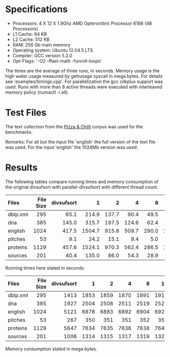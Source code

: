 Specifications
==========

  * Processors:       4 X 12 X 1.9Ghz AMD Opteron(tm) Processor 6168 (48 Processors)
  * L1 Cache:         64 KB
  * L2 Cache:         512 KB 
  * RAM:              256 Gb main memory
  * Operating system: Ubuntu 12.04.5 LTS
  * Compiler:         GCC version 5.2.0
  * Opt-Flags:       '-O2 -ffast-math -funroll-loops'

The times are the average of three runs, in seconds.
Memory usage is the high water usage measured by getrusage syscall in mega bytes.
For details see 'examples/timings.cpp'.
For parallelization the gcc cilkplus support was used.
Runs with more than 8 active threads were executed with interleaved memory policy (numactl -i all).

Test Files
==========

The text collection from the [Pizza & Chilli](http://pizzachili.dcc.uchile.cl) corpus was used for the benchmarks.

*Remarks:* For all but the input file 'english' the full version of the text file was used. 
For the input 'english' the 1024Mb version was used.

Results
==========

The following tables compare running times and memory consumption of the original divsufsort with parallel-divsufsort with different thread count.

|  Files         | File Size |  divsufsort  |   1    |   2   |   4   |   8   |  16   |  32  |  48  |
|:---------------|----------:|-------------:|-------:|------:|------:|------:|------:|-----:|-----:|
|  dblp.xml      |   295     |     65.1     |  214.9 | 137.7 |  90.4 |  49.5 |  26.9 | 15.6 | 12.2 |
|  dna           |   385     |    145.0     |  315.7 | 197.5 | 124.6 |  62.4 |  36.1 | 23.3 | 19.3 |
|  english       |  1024     |    417.5     | 1504.7 | 915.8 | 509.7 | 290.0 | 147.4 | 81.8 | 62.8 |
|  pitches       |    53     |      9.1     |   24.2 |  15.1 |   9.4 |   5.0 |   2.9 |  2.0 |  1.7 |
|  proteins      |  1129     |    457.6     | 1524.1 | 970.3 | 562.4 | 286.5 | 146.8 | 78.2 | 57.8 |
|  sources       |   201     |     40.4     |  135.0 |  86.0 |  54.3 |  28.9 |  15.8 |  9.4 |  7.5 |

Running times here stated in seconds.

|  Files         | File Size |  divsufsort  |  1   |  2   |  4   |  8   | 16   | 32   | 48   |
|:---------------|----------:|-------------:|-----:|-----:|-----:|-----:|-----:|-----:|-----:|
|  dblp.xml      |   295     |  1413        | 1853 | 1859 | 1870 | 1891 | 1915 | 1926 | 1939 |
|  dna           |   385     |  1927        | 2504 | 2508 | 2511 | 2519 | 2526 | 2545 | 2555 |
|  english       |  1024     |  5121        | 6878 | 6883 | 6892 | 6904 | 6921 | 6930 | 6956 |
|  pitches       |    53     |   267        |  350 |  351 |  351 |  352 |  354 |  359 |  363 |
|  proteins      |  1129     |  5647        | 7634 | 7635 | 7636 | 7638 | 7641 | 7649 | 7656 |
|  sources       |   201     |  1006        | 1314 | 1315 | 1317 | 1319 | 1323 | 1331 | 1339 |

Memory consumption stated in mega bytes.

